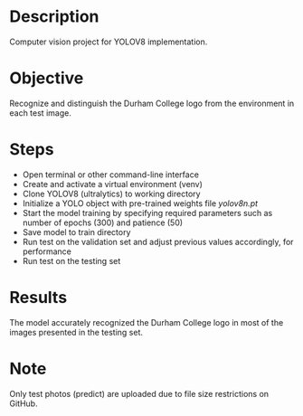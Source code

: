 # Description
Computer vision project for YOLOV8 implementation.

# Objective
Recognize and distinguish the Durham College logo from the environment in each test image.

# Steps
- Open terminal or other command-line interface
- Create and activate a virtual environment (venv)
- Clone YOLOV8 (ultralytics) to working directory
- Initialize a YOLO object with pre-trained weights file *yolov8n.pt*
- Start the model training by specifying required parameters such as number of epochs (300) and patience (50)
- Save model to train directory
- Run test on the validation set and adjust previous values accordingly, for performance
- Run test on the testing set

# Results
The model accurately recognized the Durham College logo in most of the images presented in the testing set.

# Note
Only test photos (predict) are uploaded due to file size restrictions on GitHub.

